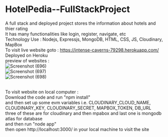 # HotelPedia--FullStackProject
A full stack and deployed project stores the information about hotels and thier rating<br>
It has many functionalities like login, register, navigate, etc <br>
Technology Use : Nodejs, Expressjs, MongoDB, HTML, CSS, JS, Cloudinary, MapBox
<br>
To visit live website goto : https://intense-caverns-79298.herokuapp.com/ Deployed on Heroku
<br>
preview of websites : <br>
![Screenshot (696)](https://user-images.githubusercontent.com/86537681/174194400-f51e598f-fe71-4195-baa0-7b8575b5d5bb.png) <br>
![Screenshot (697)](https://user-images.githubusercontent.com/86537681/174194405-b9c7ca7c-d146-45c7-9ea9-c768cf084803.png) <br>
![Screenshot (698)](https://user-images.githubusercontent.com/86537681/174194408-5c86d127-d168-46c3-8b7f-1f1fd5ed82b6.png) <br>

<br>
To visit website on local computer : 
<br>
Download the code and run "npm install"
<br>
and then set up some evm variables i.e. CLOUDINARY_CLOUD_NAME, CLOUDINARY_KEY, CLOUDINARY_SECRET, MAPBOX_TOKEN, DB_URL
<br>
three of these are for cloudinary and then mpabox and last one is mongodb atlas for database
<br>
and then run "node app"
<br>
then open http://localhost:3000/ in your local machine to visit the site
<br>
